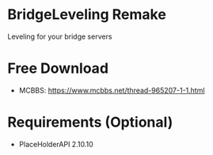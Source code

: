 # BridgeLeveling Remake
Leveling for your bridge servers

# Free Download
- MCBBS: https://www.mcbbs.net/thread-965207-1-1.html

# Requirements (Optional)
- PlaceHolderAPI 2.10.10
